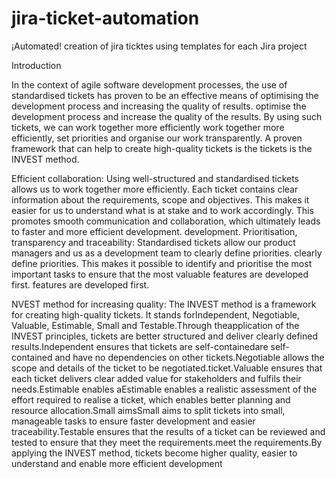 # jira-ticket-automation
¡Automated! creation of jira ticktes using templates for each Jira project

Introduction

In the context of agile software development processes, the use of standardised tickets has proven to be an effective means of optimising the development process and increasing the quality of results. optimise the development process and increase the quality of the results. By using such tickets, we can work together more efficiently work together more efficiently, set priorities and organise our work transparently. A proven framework that can help to create high-quality tickets is the tickets is the INVEST method.

Efficient collaboration: Using well-structured and standardised tickets allows us to work together more efficiently. Each ticket contains clear information about the requirements, scope and objectives. This makes it easier for us to understand what is at stake and to work accordingly. This promotes smooth communication and collaboration, which ultimately leads to faster and more efficient development. development. Prioritisation, transparency and traceability: Standardised tickets allow our product managers and us as a development team to clearly define priorities. clearly define priorities. This makes it possible to identify and prioritise the most important tasks to ensure that the most valuable features are developed first. features are developed first.

NVEST method for increasing quality: The INVEST method is a framework for creating high-quality tickets. It stands forIndependent, Negotiable, Valuable, Estimable, Small and Testable.Through theapplication of the INVEST principles, tickets are better structured and deliver clearly defined results.Independent ensures that tickets are self-containedare self-contained and have no dependencies on other tickets.Negotiable allows the scope and details of the ticket to be negotiated.ticket.Valuable ensures that each ticket delivers clear added value for stakeholders and fulfils their needs.Estimable enables aEstimable enables a realistic assessment of the effort required to realise a ticket, which enables better planning and resource allocation.Small aimsSmall aims to split tickets into small, manageable tasks to ensure faster development and easier traceability.Testable ensures that the results of a ticket can be reviewed and tested to ensure that they meet the requirements.meet the requirements.By applying the INVEST method, tickets become higher quality, easier to understand and enable more efficient
development


